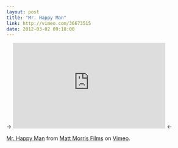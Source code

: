 ```yaml
---
layout: post
title: "Mr. Happy Man"
link: http://vimeo.com/36673515
date: 2012-03-02 09:18:00
---
```

<!--more-->
-> <iframe src="http://player.vimeo.com/video/36673515?title=0&amp;color=ffffff" width="400" height="225" frameborder="0" webkitAllowFullScreen mozallowfullscreen allowFullScreen></iframe> <-

[Mr. Happy Man][1] from [Matt Morris Films][2] on [Vimeo][3].

[1]: http://vimeo.com/36673515
[2]: http://vimeo.com/mattmorrisfilms
[3]: http://vimeo.com
